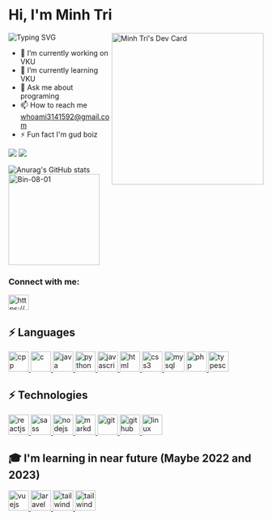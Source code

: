 # Hi, I'm Minh Tri 
<!-- <img src="https://github.com/Light-City/Light-City/blob/main/wave.gif?raw=true" width="20px"> -->
<!-- <img src="https://github.com/Bin-08-01/Bin-08-01/blob/main/bg.jpg?raw=true"> -->
![Typing SVG](https://readme-typing-svg.herokuapp.com/?color=%23F74A4A&duration=3000&center=true&vCenter=true&multiline=true&width=1035&height=113&lines=I+interested+in+Frontend+and+Backend+developer;I%27m+learing+Infomation+Technoglogy+;at+Vietnam+-+Korea+University+of+Information+and+Communication+Technology)
<img align="right" src="https://api.daily.dev/devcards/11f5d119915f4f99b152b46cf8b3604f.png?r=eyb" width="300" alt="Minh Trí's Dev Card"/>
- 🔭 I’m currently working on VKU
- 🌱 I’m currently learning VKU
- 💬 Ask me about programing
- 📫 How to reach me whoami3141592@gmail.com
- ⚡ Fun fact I'm gud boiz


![](https://komarev.com/ghpvc/?username=Bin-08-01&color=blue)
<img src="https://wakatime.com/badge/user/a0ed3e52-55a7-428c-bd0b-3dea56cfb2fb.svg">&nbsp;

![Anurag's GitHub stats](https://github-readme-stats.vercel.app/api?username=Bin-08-01&show_icons=true&theme=onedark)
<img height="180em" src="https://github-readme-stats.vercel.app/api/top-langs?username=Bin-08-01&show_icons=true&locale=en&layout=compact&theme=onedark" alt="Bin-08-01" /> 
<!-- ![](https://github-profile-summary-cards.vercel.app/api/cards/profile-details?username=Bin-08-01&theme=nord_dark) -->
  
<h3 align="left">Connect with me:</h3>
<p align="left">
<a href="https://www.facebook.com/SofM.2022/" target="blank"><img align="center" src="https://raw.githubusercontent.com/rahuldkjain/github-profile-readme-generator/master/src/images/icons/Social/facebook.svg" alt="https://www.facebook.com/SofM.2022/" height="30" width="40" /></a>
</p>

<!-- ![GitHub](https://img.shields.io/badge/-GitHub-181717?style=flat-square&logo=github) -->
## ⚡ Languages

<p align="center">
  
  <a href="https://cplusplus.com/doc/tutorial/" target="_blank" rel="noreferrer"> <img src="https://upload.wikimedia.org/wikipedia/commons/thumb/1/18/ISO_C%2B%2B_Logo.svg/459px-ISO_C%2B%2B_Logo.svg.png?20170928190710" alt="cpp" width="40" height="40"/> </a>
  <a href="https://www.cprogramming.com/" target="_blank" rel="noreferrer"> <img src="https://www.svgrepo.com/show/303480/c-logo.svg" alt="c" width="40" height="40"/> </a>
  <a href="https://www.java.com/en/" target="_blank" rel="noreferrer"> <img src="https://www.vectorlogo.zone/logos/java/java-icon.svg" alt="java" width="40" height="40"/> </a>
  <a href="https://www.python.org/" target="_blank" rel="noreferrer"> <img src="https://www.vectorlogo.zone/logos/python/python-icon.svg" alt="python" width="40" height="40"/> </a>
  <a href="https://www.javascript.com/" target="_blank" rel="noreferrer"> <img src="https://www.vectorlogo.zone/logos/javascript/javascript-icon.svg" alt="javascript" width="40" height="40"/> </a>
  <a href="https://html.com/" target="_blank" rel="noreferrer"> <img src="https://www.vectorlogo.zone/logos/w3_html5/w3_html5-icon.svg" alt="html" width="40" height="40"/> </a>
  <a href="https://www.w3schools.com/css/" target="_blank" rel="noreferrer"> <img src="https://www.vectorlogo.zone/logos/w3_css/w3_css-icon.svg" alt="css3" width="40" height="40"/> </a>
  <a href="https://www.mysql.com/" target="_blank" rel="noreferrer"> <img src="https://www.vectorlogo.zone/logos/mysql/mysql-icon.svg" alt="mysql" width="40" height="40"/></a>
  <a href="https://www.php.net/" target="_blank" rel="noreferrer"> <img src="https://www.vectorlogo.zone/logos/php/php-icon.svg" alt="php" width="40" height="40"/> </a>
  <a href="https://www.typescriptlang.org/docs/" target="_blank" rel="noreferrer"> <img src="https://www.vectorlogo.zone/logos/typescriptlang/typescriptlang-icon.svg" alt="typescript" width="40" height="40"/> </a>
  
</p>

## ⚡ Technologies
<p align="left">
  <a href="https://reactjs.org/docs/getting-started.html" target="_blank" rel="noreferrer"> <img src="https://www.vectorlogo.zone/logos/reactjs/reactjs-icon.svg" alt="reactjs" width="40" height="40"/> </a>
  <a href="https://sass-lang.com/guide" target="_blank" rel="noreferrer"> <img src="https://www.vectorlogo.zone/logos/sass-lang/sass-lang-icon.svg" alt="sass" width="40" height="40"/> </a>
  <a href="https://nodejs.org/en/docs/" target="_blank" rel="noreferrer"> <img src="https://www.vectorlogo.zone/logos/nodejs/nodejs-icon.svg" alt="nodejs" width="40" height="40"/> </a>
  <a href="https://commonmark.org/" target="_blank" rel="noreferrer"> <img src="https://www.vectorlogo.zone/logos/commonmark/commonmark-icon.svg" alt="markdown" width="40" height="40"/> </a>
  <a href="https://git-scm.com/" target="_blank" rel="noreferrer"> <img src="https://www.vectorlogo.zone/logos/git-scm/git-scm-icon.svg" alt="git" width="40" height="40"/> </a>
  <a href="https://github.com/" target="_blank" rel="noreferrer"> <img src="https://www.vectorlogo.zone/logos/github/github-icon.svg" alt="github" width="40" height="40"/> </a>
  <a href="https://docs.kernel.org/" target="_blank" rel="noreferrer"> <img src="https://www.vectorlogo.zone/logos/linux/linux-icon.svg" alt="linux" width="40" height="40"/> </a>
</p>

## 🎓 I'm learning in near future (Maybe 2022 and 2023)
<a href="#" target="_blank" rel="noreferrer"> <img src="https://www.vectorlogo.zone/logos/vuejs/vuejs-icon.svg" alt="vuejs" width="40" height="40"/> </a>
<a href="#" target="_blank" rel="noreferrer"> <img src="https://www.vectorlogo.zone/logos/laravel/laravel-icon.svg" alt="laravel" width="40" height="40"/> </a>
<a href="#" target="_blank" rel="noreferrer"> <img src="https://www.vectorlogo.zone/logos/tailwindcss/tailwindcss-icon.svg" alt="tailwindcss" width="40" height="40"/> </a>
<a href="#" target="_blank" rel="noreferrer"> <img src="https://www.vectorlogo.zone/logos/springio/springio-icon.svg" alt="tailwindcss" width="40" height="40"/> </a>
<!--[![Top Langs](https://github-readme-stats.vercel.app/api/top-langs/?username=Bin-08-01&layout=compact)](https://github.com/anuraghazra/github-readme-stats)-->

<!-- <p align='center'>

  ![Puru Vijay's Most used languages](https://github-readme-stats.vercel.app/api/top-langs?username=Bin-08-01&show_icons=true&count_private=true&theme=gruvbox)
  
</p> -->





